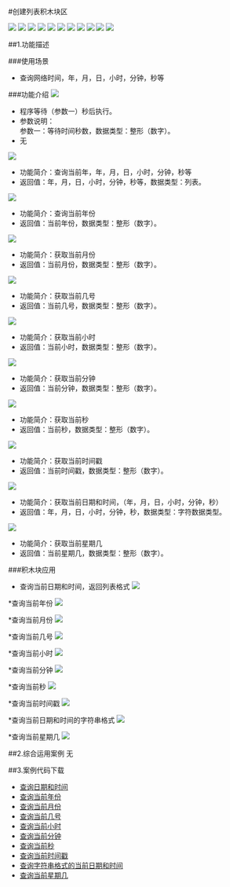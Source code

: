 #创建列表积木块区

![](/media/gxd/time/time001.jpg)
![](/media/gxd/time/time002.jpg)
![](/media/gxd/time/time003.jpg)
![](/media/gxd/time/time004.jpg)
![](/media/gxd/time/time005.jpg)
![](/media/gxd/time/time006.jpg)
![](/media/gxd/time/time007.jpg)
![](/media/gxd/time/time008.jpg)
![](/media/gxd/time/time009.jpg)
![](/media/gxd/time/time010.jpg)
![](/media/gxd/time/time011.jpg)

##1.功能描述

###使用场景
* 查询网络时间，年，月，日，小时，分钟，秒等


###功能介绍
![](/media/gxd/time/time001.jpg)
* 程序等待（参数一）秒后执行。
* 参数说明：<br>参数一：等待时间秒数，数据类型：整形（数字）。
* 无

![](/media/gxd/time/time002.jpg)
* 功能简介：查询当前年，年，月，日，小时，分钟，秒等
* 返回值：年，月，日，小时，分钟，秒等，数据类型：列表。

![](/media/gxd/time/time003.jpg)
* 功能简介：查询当前年份
* 返回值：当前年份，数据类型：整形（数字）。

![](/media/gxd/time/time004.jpg)
* 功能简介：获取当前月份
* 返回值：当前月份，数据类型：整形（数字）。

![](/media/gxd/time/time005.jpg)
* 功能简介：获取当前几号
* 返回值：当前几号，数据类型：整形（数字）。

![](/media/gxd/time/time006.jpg)
* 功能简介：获取当前小时
* 返回值：当前小时，数据类型：整形（数字）。

![](/media/gxd/time/time007.jpg)
* 功能简介：获取当前分钟
* 返回值：当前分钟，数据类型：整形（数字）。

![](/media/gxd/time/time008.jpg)
* 功能简介：获取当前秒
* 返回值：当前秒，数据类型：整形（数字）。

![](/media/gxd/time/time009.jpg)
* 功能简介：获取当前时间戳
* 返回值：当前时间戳，数据类型：整形（数字）。

![](/media/gxd/time/time010.jpg)
* 功能简介：获取当前日期和时间，（年，月，日，小时，分钟，秒）
* 返回值：年，月，日，小时，分钟，秒，数据类型：字符数据类型。

![](/media/gxd/time/time011.jpg)
* 功能简介：获取当前星期几
* 返回值：当前星期几，数据类型：整形（数字）。

###积木块应用
* 查询当前日期和时间，返回列表格式
![](/media/gxd/time/time012.jpg)

*查询当前年份
![](/media/gxd/time/time013.jpg)

*查询当前月份
![](/media/gxd/time/time014.jpg)

*查询当前几号
![](/media/gxd/time/time015.jpg)

*查询当前小时
![](/media/gxd/time/time016.jpg)

*查询当前分钟
![](/media/gxd/time/time017.jpg)

*查询当前秒
![](/media/gxd/time/time018.jpg)

*查询当前时间戳
![](/media/gxd/time/time019.jpg)

*查询当前日期和时间的字符串格式
![](/media/gxd/time/time020.jpg)

*查询当前星期几
![](/media/gxd/time/time021.jpg)


##2.综合运用案例
无

##3.案例代码下载
* <a href="../download/积木块说明案例源代码/gxd/time/time001.txt" download="" target="_blank">查询日期和时间</a>
* <a href="../download/积木块说明案例源代码/gxd/time/time002.txt" download="" target="_blank">查询当前年份</a>
* <a href="../download/积木块说明案例源代码/gxd/time/time003.txt" download="" target="_blank">查询当前月份</a>
* <a href="../download/积木块说明案例源代码/gxd/time/time004.txt" download="" target="_blank">查询当前几号</a>
* <a href="../download/积木块说明案例源代码/gxd/time/time005.txt" download="" target="_blank">查询当前小时</a>
* <a href="../download/积木块说明案例源代码/gxd/time/time006.txt" download="" target="_blank">查询当前分钟</a>
* <a href="../download/积木块说明案例源代码/gxd/time/time007.txt" download="" target="_blank">查询当前秒</a>
* <a href="../download/积木块说明案例源代码/gxd/time/time008.txt" download="" target="_blank">查询当前时间戳</a>
* <a href="../download/积木块说明案例源代码/gxd/time/time009.txt" download="" target="_blank">查询字符串格式的当前日期和时间</a>
* <a href="../download/积木块说明案例源代码/gxd/time/time010.txt" download="" target="_blank">查询当前星期几</a>